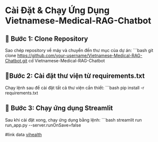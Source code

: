 # Cài Đặt & Chạy Ứng Dụng Vietnamese-Medical-RAG-Chatbot

## 📌 Bước 1: Clone Repository
Sao chép repository về máy và chuyển đến thư mục của dự án:
    ```bash
    git clone https://github.com/your-username/Vietnamese-Medical-RAG-Chatbot.git
    cd Vietnamese-Medical-RAG-Chatbot

## 📌Bước 2: Cài đặt thư viện từ requirements.txt
Chạy lệnh sau để cài đặt tất cả thư viện cần thiết:
    ```bash
    pip install -r requirements.txt
## 📌 Bước 3: Chạy ứng dụng Streamlit
Sau khi cài đặt xong, chạy ứng dụng bằng lệnh:
    ```bash
    streamlit run run_app.py --server.runOnSave=false

#link data [vihealth](https://huggingface.co/datasets/itdainb/VIETNAMESE_RAG)
